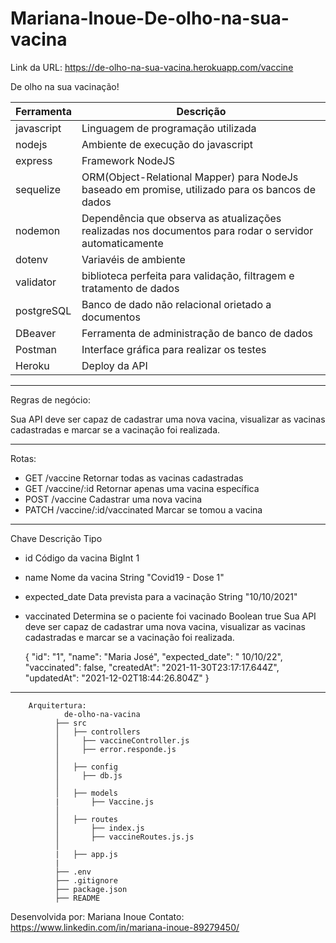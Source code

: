 # Mariana-Inoue-De-olho-na-sua-vacina

Link da URL: 
https://de-olho-na-sua-vacina.herokuapp.com/vaccine
  
De olho na sua vacinação!

|Ferramenta |	Descrição |
|-|-|
| javascript |Linguagem de programação utilizada
|nodejs	| Ambiente de execução do javascript
|express	|Framework NodeJS
|sequelize|	ORM(Object-Relational Mapper) para NodeJs baseado em promise, utilizado para os bancos de dados
|nodemon	|Dependência que observa as atualizações realizadas nos documentos para rodar o servidor automaticamente
|dotenv | Variavéis de ambiente
|validator | biblioteca perfeita para validação, filtragem e tratamento de dados
|postgreSQL	|Banco de dado não relacional orietado a documentos
|DBeaver	|Ferramenta de administração de banco de dados
|Postman	|Interface gráfica para realizar os testes
|Heroku |Deploy da API
________________________________________________________________________________

Regras de negócio:

Sua API deve ser capaz de cadastrar uma nova vacina, 
visualizar as vacinas cadastradas e
marcar se a vacinação foi realizada.
____________________________________________________________________
Rotas: 
- GET	/vaccine	Retornar todas as vacinas cadastradas
- GET	/vaccine/:id	Retornar apenas uma vacina específica
- POST	/vaccine	Cadastrar uma nova vacina
- PATCH	/vaccine/:id/vaccinated	Marcar se tomou a vacina
______________________________________________________________________

Chave	Descrição	Tipo	
- id	Código da vacina	BigInt	1
- name	Nome da vacina	String	"Covid19 - Dose 1"
- expected_date	Data prevista para a vacinação	String	"10/10/2021"
- vaccinated	Determina se o paciente foi vacinado	Boolean	true
Sua API deve ser capaz de cadastrar uma nova vacina, visualizar as vacinas cadastradas e marcar se a vacinação foi realizada.

   {
    "id": "1",
    "name": "Maria José",
    "expected_date": " 10/10/22",
    "vaccinated": false,
    "createdAt": "2021-11-30T23:17:17.644Z",
    "updatedAt": "2021-12-02T18:44:26.804Z"
}

__________________________________________________________________________________

        Arquitertura:
                de-olho-na-vacina
              ├── src
              │   ├── controllers
              │     ├── vaccineController.js
              │     ├── error.responde.js
              │   
              │   ├── config
              │     ├── db.js
              │   
              │   ├── models
              |       ├── Vaccine.js
              │   
              │   ├── routes
              │       ├── index.js
              │       ├── vaccineRoutes.js.js
              │   
              |   ├── app.js
              | 
              ├── .env
              ├── .gitignore
              ├── package.json
              ├── README
      
   
Desenvolvida por: Mariana Inoue 
Contato: https://www.linkedin.com/in/mariana-inoue-89279450/
  
      
